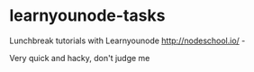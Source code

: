 # learnyounode-tasks

Lunchbreak tutorials with Learnyounode http://nodeschool.io/ - 

Very quick and hacky, don't judge me
